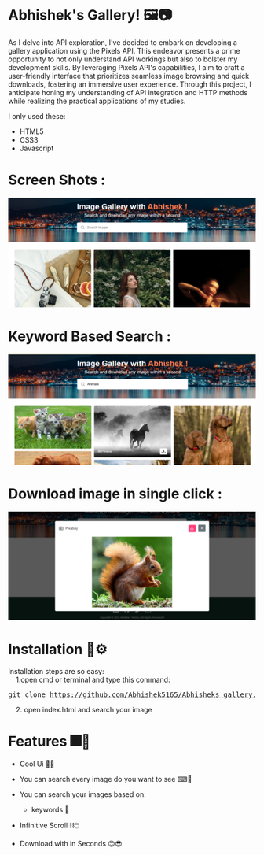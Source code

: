 # Abhishek's Gallery! 🖼📷
As I delve into API exploration, I've decided to embark on developing a gallery application using the Pixels API. This endeavor presents a prime opportunity to not only understand API workings but also to bolster my development skills. By leveraging Pixels API's capabilities, I aim to craft a user-friendly interface that prioritizes seamless image browsing and quick downloads, fostering an immersive user experience. Through this project, I anticipate honing my understanding of API integration and HTTP methods while realizing the practical applications of my studies.

I only used these:

  - HTML5
  - CSS3
  - Javascript

# Screen Shots :

![A](https://github.com/Abhishek5165/Abhisheks_gallery/blob/main/images/A.png)

# Keyword Based Search :

![B](https://github.com/Abhishek5165/Abhisheks_gallery/blob/main/images/B.png)

# Download image in single click :

![B](https://github.com/Abhishek5165/Abhisheks_gallery/blob/main/images/C.png)

# Installation 🔨⚙
Installation steps are so easy: <br>
&nbsp;&nbsp;&nbsp;&nbsp;1.open cmd or terminal and type this command:
    <pre>git clone https://github.com/Abhishek5165/Abhisheks_gallery.git</pre>
&nbsp;&nbsp;&nbsp;&nbsp;2. open index.html and search your image

# Features 🎆🎇
  - Cool Ui 🎨✨
  - You can search every image do you want to see ⌨🔎
  - You can search your images based on:
      - keywords 👶

  - Infinitive Scroll ⛓🖱
  - Download with in Seconds 😊😎
